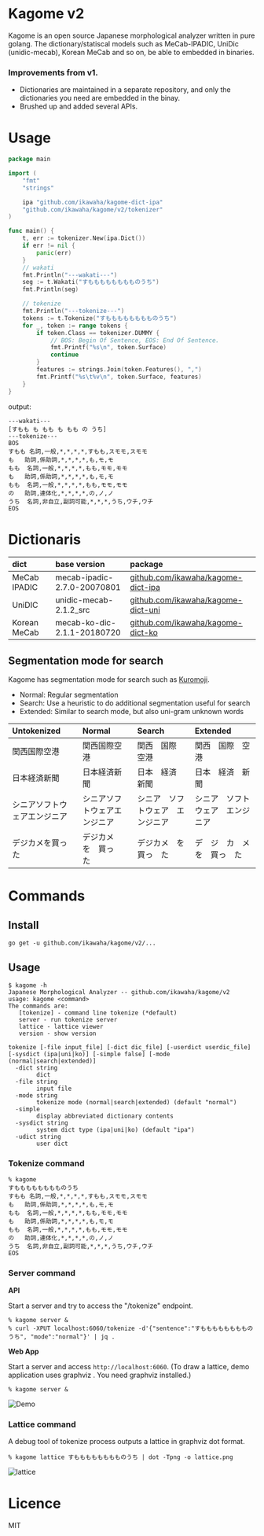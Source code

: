 Kagome v2
===

Kagome is an open source Japanese morphological analyzer written in pure golang.
The dictionary/statiscal models such as MeCab-IPADIC, UniDic (unidic-mecab), Korean MeCab and so on, be able to embedded in binaries.

### Improvements from v1.

* Dictionaries are maintained in a separate repository, and only the dictionaries you need are embedded in the binay.
* Brushed up and added several APIs.

# Usage

```Go
package main

import (
	"fmt"
	"strings"

	ipa "github.com/ikawaha/kagome-dict-ipa"
	"github.com/ikawaha/kagome/v2/tokenizer"
)

func main() {
	t, err := tokenizer.New(ipa.Dict())
	if err != nil {
		panic(err)
	}
	// wakati
	fmt.Println("---wakati---")
	seg := t.Wakati("すもももももももものうち")
	fmt.Println(seg)

	// tokenize
	fmt.Println("---tokenize---")
	tokens := t.Tokenize("すもももももももものうち")
	for _, token := range tokens {
		if token.Class == tokenizer.DUMMY {
			// BOS: Begin Of Sentence, EOS: End Of Sentence.
			fmt.Printf("%s\n", token.Surface)
			continue
		}
		features := strings.Join(token.Features(), ",")
		fmt.Printf("%s\t%v\n", token.Surface, features)
	}
}
```

output:

```shellsession
---wakati---
[すもも も もも も もも の うち]
---tokenize---
BOS
すもも	名詞,一般,*,*,*,*,すもも,スモモ,スモモ
も	助詞,係助詞,*,*,*,*,も,モ,モ
もも	名詞,一般,*,*,*,*,もも,モモ,モモ
も	助詞,係助詞,*,*,*,*,も,モ,モ
もも	名詞,一般,*,*,*,*,もも,モモ,モモ
の	助詞,連体化,*,*,*,*,の,ノ,ノ
うち	名詞,非自立,副詞可能,*,*,*,うち,ウチ,ウチ
EOS
```

# Dictionaris

|dict| base version | package |
|:---|:---|:---|
|MeCab IPADIC| mecab-ipadic-2.7.0-20070801 | [github.com/ikawaha/kagome-dict-ipa](https://github.com/ikawaha/kagome-dict-ipa)| 
|UniDIC| unidic-mecab-2.1.2_src | [github.com/ikawaha/kagome-dict-uni](https://github.com/ikawaha/kagome-dict-uni) |
|Korean MeCab|mecab-ko-dic-2.1.1-20180720 | [github.com/ikawaha/kagome-dict-ko](https://github.com/ikawaha/kagome-dict-ko)|

## Segmentation mode for search

Kagome has segmentation mode for search such as [Kuromoji](http://www.atilika.com/en/products/kuromoji.html).

* Normal: Regular segmentation
* Search: Use a heuristic to do additional segmentation useful for search
* Extended: Similar to search mode, but also uni-gram unknown words

|Untokenized|Normal|Search|Extended|
|:-------|:---------|:---------|:---------|
|関西国際空港|関西国際空港|関西　国際　空港|関西　国際　空港|
|日本経済新聞|日本経済新聞|日本　経済　新聞|日本　経済　新聞|
|シニアソフトウェアエンジニア|シニアソフトウェアエンジニア|シニア　ソフトウェア　エンジニア|シニア　ソフトウェア　エンジニア|
|デジカメを買った|デジカメ　を　買っ　た|デジカメ　を　買っ　た|デ　ジ　カ　メ　を　買っ　た|

# Commands

## Install

```shellsession
go get -u github.com/ikawaha/kagome/v2/...
```

## Usage

```shellsession
$ kagome -h
Japanese Morphological Analyzer -- github.com/ikawaha/kagome/v2
usage: kagome <command>
The commands are:
   [tokenize] - command line tokenize (*default)
   server - run tokenize server
   lattice - lattice viewer
   version - show version

tokenize [-file input_file] [-dict dic_file] [-userdict userdic_file] [-sysdict (ipa|uni|ko)] [-simple false] [-mode (normal|search|extended)]
  -dict string
    	dict
  -file string
    	input file
  -mode string
    	tokenize mode (normal|search|extended) (default "normal")
  -simple
    	display abbreviated dictionary contents
  -sysdict string
    	system dict type (ipa|uni|ko) (default "ipa")
  -udict string
    	user dict
```

### Tokenize command

```shellsession
% kagome
すもももももももものうち
すもも	名詞,一般,*,*,*,*,すもも,スモモ,スモモ
も	助詞,係助詞,*,*,*,*,も,モ,モ
もも	名詞,一般,*,*,*,*,もも,モモ,モモ
も	助詞,係助詞,*,*,*,*,も,モ,モ
もも	名詞,一般,*,*,*,*,もも,モモ,モモ
の	助詞,連体化,*,*,*,*,の,ノ,ノ
うち	名詞,非自立,副詞可能,*,*,*,うち,ウチ,ウチ
EOS
```

### Server command

**API**

Start a server and try to access the "/tokenize" endpoint.

```shellsession
% kagome server &
% curl -XPUT localhost:6060/tokenize -d'{"sentence":"すもももももももものうち", "mode":"normal"}' | jq . 
```

**Web App**

Start a server and access `http://localhost:6060`. 
(To draw a lattice, demo application uses graphviz . You need graphviz installed.)

```shellsession
% kagome server &
```

![Demo](https://raw.githubusercontent.com/wiki/ikawaha/kagome/images/demoapp.gif)

### Lattice command

A debug tool of tokenize process outputs a lattice in graphviz dot format.

```shellsession
% kagome lattice すもももももももものうち | dot -Tpng -o lattice.png
```

![lattice](https://raw.githubusercontent.com/wiki/ikawaha/kagome/images/lattice.png)

# Licence

MIT